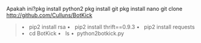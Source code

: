 Apakah ini?pkg install python2
pkg install git
pkg install nano
git clone http://github.com/Culluns/BotKick
>•   pip2 install rsa
>•   pip2 install thrift==0.9.3
>•   pip2 install requests
>•   cd BotKick
>•   ls
>•  python2botkick.py
